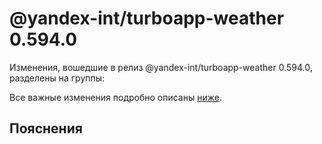 # @yandex-int/turboapp-weather 0.594.0

<!-- ЧЕЛОВЕЧЕСКОЕ ВСТУПЛЕНИЕ -->

Изменения, вошедшие в релиз @yandex-int/turboapp-weather 0.594.0, разделены на группы:

Все важные изменения подробно описаны [ниже](#Пояснения).

## Пояснения

